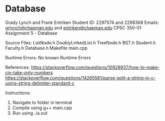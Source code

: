 # Database
Grady Lynch and Frank Entriken
Student ID: 2297574 and 2298368
Emails: grlynch@chapman.edu and entriken@chapman.edu
CPSC 350-01
Assignment 5 - Database

Source Files:
ListNode.h
DoublyLinkedList.h
TreeNode.h
BST.h
Student.h
Faculty.h
Database.h
Makefile
main.cpp

Runtime Errors: No known Runtime Errors

References:
https://stackoverflow.com/questions/10828937/how-to-make-cin-take-only-numbers
https://stackoverflow.com/questions/14265581/parse-split-a-string-in-c-using-string-delimiter-standard-c

Instructions:
1. Navigate to folder in terminal
2. Compile using g++ main.cpp
3. Run using ./a.out
